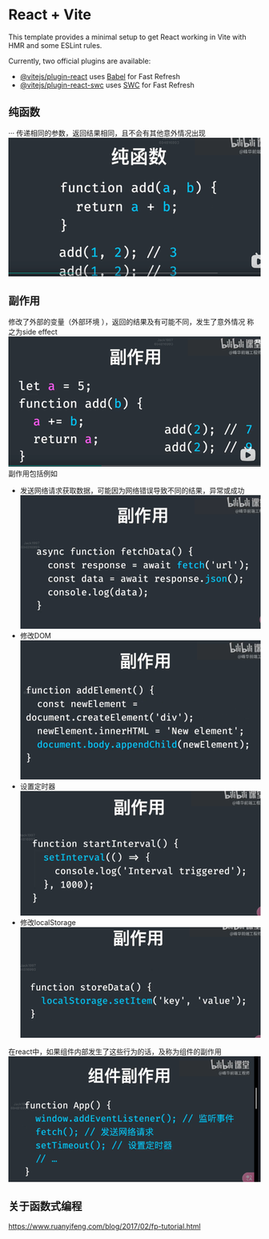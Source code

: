 # React + Vite

This template provides a minimal setup to get React working in Vite with HMR and some ESLint rules.

Currently, two official plugins are available:

- [@vitejs/plugin-react](https://github.com/vitejs/vite-plugin-react/blob/main/packages/plugin-react/README.md) uses [Babel](https://babeljs.io/) for Fast Refresh
- [@vitejs/plugin-react-swc](https://github.com/vitejs/vite-plugin-react-swc) uses [SWC](https://swc.rs/) for Fast Refresh
## 纯函数
··· 传递相同的参数，返回结果相同，且不会有其他意外情况出现
![img_1.png](img_1.png) 

## 副作用
修改了外部的变量（外部环境 ），返回的结果及有可能不同，发生了意外情况 称之为side effect
![img.png](img.png)
副作用包括例如
+ 发送网络请求获取数据，可能因为网络错误导致不同的结果，异常或成功
![img_2.png](img_2.png)
+  修改DOM
![img_3.png](img_3.png)
+ 设置定时器
![img_4.png](img_4.png)
+ 修改localStorage
![img_5.png](img_5.png)

在react中，如果组件内部发生了这些行为的话，及称为组件的副作用
![img_6.png](img_6.png) 

## 关于函数式编程
https://www.ruanyifeng.com/blog/2017/02/fp-tutorial.html
